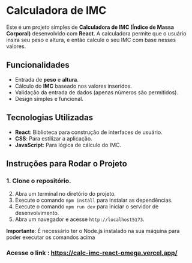# Calculadora de IMC

Este é um projeto simples de **Calculadora de IMC (Índice de Massa Corporal)** desenvolvido com **React**. A calculadora permite que o usuário insira seu peso e altura, e então calcule o seu IMC com base nesses valores.

## Funcionalidades

- Entrada de **peso** e **altura**.
- Cálculo do **IMC** baseado nos valores inseridos.
- Validação da entrada de dados (apenas números são permitidos).
- Design simples e funcional.

## Tecnologias Utilizadas

- **React**: Biblioteca para construção de interfaces de usuário.
- **CSS**: Para estilizar a aplicação.
- **JavaScript**: Para lógica de cálculo do IMC.

## Instruções para Rodar o Projeto

### 1. Clone o repositório.
2. Abra um terminal no diretório do projeto.
3. Execute o comando `npm install` para instalar as dependências.
4. Execute o comando `npm run dev` para iniciar o servidor de desenvolvimento.
5. Abra um navegador e acesse `http://localhost5173`.

**Importante**: É necessário ter o Node.js instalado na sua máquina para poder executar os comandos acima
### Acesse o link : https://calc-imc-react-omega.vercel.app/
